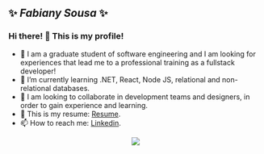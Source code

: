 ## ✨ **_Fabiany Sousa_** ✨

### Hi there! 👋 This is my profile!

- 💬 I am a graduate student of software engineering and I am looking for experiences that lead me to a professional training as a fullstack developer!  
- 🌱 I’m currently learning .NET, React, Node JS, relational and non-relational databases.
- 👯 I am looking to collaborate in development teams and designers, in order to gain experience and learning.
- 📄 This is my resume: [Resume](https://ik.imagekit.io/fabianysousa/Fabiany_s_Resume_EFq5SeTmz.pdf). 
- 📫 How to reach me: [Linkedin](https://www.linkedin.com/in/fabiany-sousa/).

<p align="center">
 <img src="https://ik.imagekit.io/fabianysousa/2_cFdbXRM4w.PNG">
</p>
